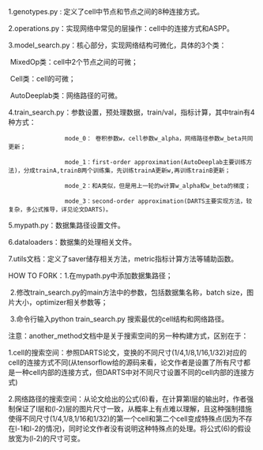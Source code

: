 1.genotypes.py : 定义了cell中节点和节点之间的8种连接方式。

2.operations.py：实现网络中常见的层操作：cell中的连接方式和ASPP。

3.model_search.py：核心部分，实现网络结构可微化，具体的3个类：

​					MixedOp类：cell中2个节点之间的可微；

​					Cell类：cell的可微；

​					AutoDeeplab类：网络路径的可微。

4.train_search.py：参数设置，预处理数据，train/val，指标计算，其中train有4种方式：

 					mode_0： 卷积参数w，cell参数w_alpha，网络路径参数w_beta共同更新；

 					mode_1：first-order approximation(AutoDeeplab主要训练方法)，分成trainA,trainB两个训练集，先训练trainA更新w,再训练trainB更新；

 					mode_2：和A类似，但是用上一轮的w计算w_alpha和w_beta的梯度；

 					mode_3：second-order approximation(DARTS主要实现方法，较复杂，多公式推导，详见论文DARTS)。

5.mypath.py：数据集路径设置文件。

6.dataloaders：数据集的处理相关文件。

7.utils文档：定义了saver储存相关方法，metric指标计算方法等辅助函数。



HOW TO FORK：1.在mypath.py中添加数据集路径；

​							  2.修改train_search.py的main方法中的参数，包括数据集名称，batch size，图片大小，optimizer相关参数等；

​							  3.命令行输入python train_search.py  搜索最优的cell结构和网络路径。

注意：another_method文档中是关于搜索空间的另一种构建方式，区别在于：

​		1.cell的搜索空间：参照DARTS论文，变换的不同尺寸(1/4,1/8,1/16,1/32)对应的cell的连接方式不同(从tensorflow给的源码来看，论文作者是设置了所有尺寸都是一种cell内部的连接方式，但DARTS中对不同尺寸设置不同的cell内部的连接方式)

​		2.网络路径的搜索空间：从论文给出的公式(6)看，在计算第l层的输出时，作者强制保证了l层和(l-2)层的图片尺寸一致，从概率上有点难以理解，且这种强制措施使得不同尺寸(1/4,1/8,1/16和1/32)的第一个cell和第二个cell变成特殊点(因为不存在l-1和l-2的情况)，同时论文作者没有说明这种特殊点的处理。将公式(6)的假设放宽为(l-2)的尺寸可变。